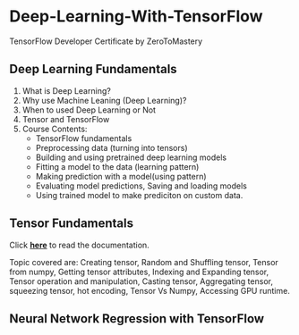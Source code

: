 # Deep-Learning-With-TensorFlow
TensorFlow Developer Certificate by ZeroToMastery

## Deep Learning Fundamentals
1. What is Deep Learning?
2. Why use Machine Leaning (Deep Learning)?
3. When to used Deep Learning or Not
4. Tensor and TensorFlow
5. Course Contents: 
    * TensorFlow fundamentals 
    * Preprocessing data (turning into tensors) 
    * Building and using pretrained deep learning models
    * Fitting a model to the data (learning pattern)
    * Making prediction with a model(using pattern) 
    * Evaluating model predictions, Saving and loading models 
    * Using trained model to make prediciton on custom data. 

## Tensor Fundamentals
Click <a href="./01 - Fundamentals/README.md">**here**</a> to read the documentation. 

Topic covered are: Creating tensor, Random and Shuffling tensor, Tensor from numpy, Getting tensor attributes, Indexing and Expanding tensor, Tensor operation and manipulation, Casting tensor, Aggregating tensor, squeezing tensor, hot encoding, Tensor Vs Numpy, Accessing GPU runtime.

## Neural Network Regression with TensorFlow
